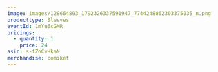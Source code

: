 ```yaml
---
image: images/128664893_1792326337591947_7744248862303375035_n.png
producttype: Sleeves
eventId: 1mYu6cGMR
pricings:
  - quantity: 1
    price: 24
asin: s-fZoCvHkaN
merchandise: comiket
---
```

